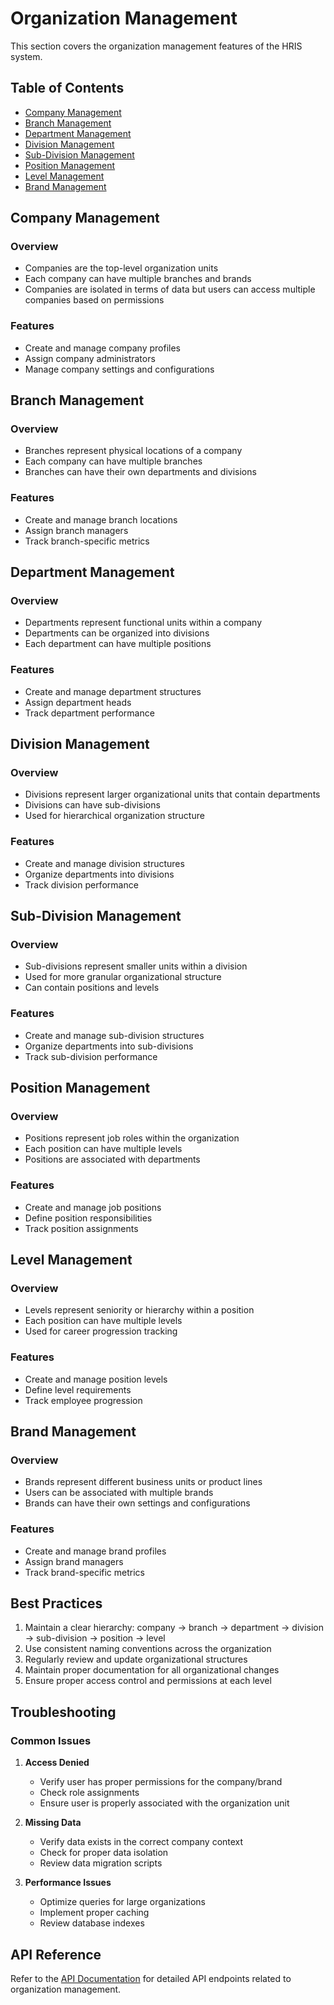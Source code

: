 # Organization Management

This section covers the organization management features of the HRIS system.

## Table of Contents

- [Company Management](#company-management)
- [Branch Management](#branch-management)
- [Department Management](#department-management)
- [Division Management](#division-management)
- [Sub-Division Management](#sub-division-management)
- [Position Management](#position-management)
- [Level Management](#level-management)
- [Brand Management](#brand-management)

## Company Management

### Overview
- Companies are the top-level organization units
- Each company can have multiple branches and brands
- Companies are isolated in terms of data but users can access multiple companies based on permissions

### Features
- Create and manage company profiles
- Assign company administrators
- Manage company settings and configurations

## Branch Management

### Overview
- Branches represent physical locations of a company
- Each company can have multiple branches
- Branches can have their own departments and divisions

### Features
- Create and manage branch locations
- Assign branch managers
- Track branch-specific metrics

## Department Management

### Overview
- Departments represent functional units within a company
- Departments can be organized into divisions
- Each department can have multiple positions

### Features
- Create and manage department structures
- Assign department heads
- Track department performance

## Division Management

### Overview
- Divisions represent larger organizational units that contain departments
- Divisions can have sub-divisions
- Used for hierarchical organization structure

### Features
- Create and manage division structures
- Organize departments into divisions
- Track division performance

## Sub-Division Management

### Overview
- Sub-divisions represent smaller units within a division
- Used for more granular organizational structure
- Can contain positions and levels

### Features
- Create and manage sub-division structures
- Organize departments into sub-divisions
- Track sub-division performance

## Position Management

### Overview
- Positions represent job roles within the organization
- Each position can have multiple levels
- Positions are associated with departments

### Features
- Create and manage job positions
- Define position responsibilities
- Track position assignments

## Level Management

### Overview
- Levels represent seniority or hierarchy within a position
- Each position can have multiple levels
- Used for career progression tracking

### Features
- Create and manage position levels
- Define level requirements
- Track employee progression

## Brand Management

### Overview
- Brands represent different business units or product lines
- Users can be associated with multiple brands
- Brands can have their own settings and configurations

### Features
- Create and manage brand profiles
- Assign brand managers
- Track brand-specific metrics

## Best Practices

1. Maintain a clear hierarchy: company -> branch -> department -> division -> sub-division -> position -> level
2. Use consistent naming conventions across the organization
3. Regularly review and update organizational structures
4. Maintain proper documentation for all organizational changes
5. Ensure proper access control and permissions at each level

## Troubleshooting

### Common Issues

1. **Access Denied**
   - Verify user has proper permissions for the company/brand
   - Check role assignments
   - Ensure user is properly associated with the organization unit

2. **Missing Data**
   - Verify data exists in the correct company context
   - Check for proper data isolation
   - Review data migration scripts

3. **Performance Issues**
   - Optimize queries for large organizations
   - Implement proper caching
   - Review database indexes

## API Reference

Refer to the [API Documentation](../../api/README.md) for detailed API endpoints related to organization management.
